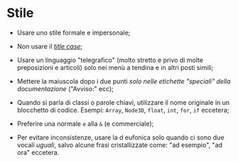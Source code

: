 # Stile

 - Usare uno stile formale e impersonale;

 - Non usare il [*title case*](https://en.wikipedia.org/wiki/Title_case);

 - Usare un linguaggio "telegrafico" (molto stretto e privo di molte preposizioni e articoli) solo nei menù a tendina e in altri posti simili;

 - Mettere la maiuscola dopo i due punti *solo nelle etichette "speciali" della documentazione* ("Avviso:" ecc);

 - Quando si parla di classi o parole chiavi, utilizzare il nome originale in un blocchetto di codice. Esempi: `Array`, `Node3D`, `float`, `int`, `for`, `if` eccetera;

 - Preferire una normale `e` alla `&` (e commerciale);

 - Per evitare inconsistenze, usare la d eufonica solo quando ci sono due vocali *uguali*, salvo alcune frasi cristallizzate come: "ad esempio", "ad ora" eccetera.
